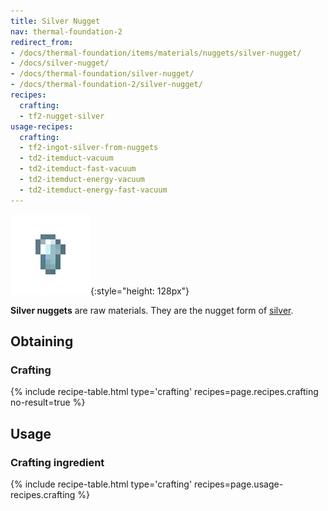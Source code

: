 ```yaml
---
title: Silver Nugget
nav: thermal-foundation-2
redirect_from:
- /docs/thermal-foundation/items/materials/nuggets/silver-nugget/
- /docs/silver-nugget/
- /docs/thermal-foundation/silver-nugget/
- /docs/thermal-foundation-2/silver-nugget/
recipes:
  crafting:
  - tf2-nugget-silver
usage-recipes:
  crafting:
  - tf2-ingot-silver-from-nuggets
  - td2-itemduct-vacuum
  - td2-itemduct-fast-vacuum
  - td2-itemduct-energy-vacuum
  - td2-itemduct-energy-fast-vacuum
---
```


![Silver nugget](/assets/images/thermal-foundation-2/nugget-silver.png){:style="height: 128px"}


**Silver nuggets** are raw materials. They are the nugget form of
[silver](/docs/1.12/thermal-foundation-2/silver-ingot/).


Obtaining
---------

### Crafting
{% include recipe-table.html type='crafting' recipes=page.recipes.crafting no-result=true %}


Usage
-----

### Crafting ingredient
{% include recipe-table.html type='crafting' recipes=page.usage-recipes.crafting %}

